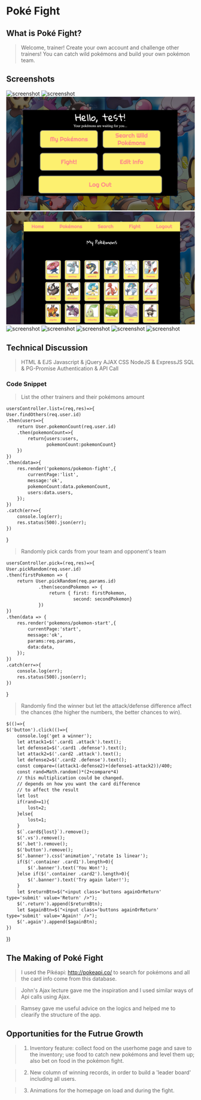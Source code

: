 # Poké Fight

## What is Poké Fight?

> Welcome, trainer! Create your own account and challenge other trainers! You can catch wild pokémons and build your own pokémon team.

## Screenshots

![screenshot](./proposal/1.png)
![screenshot](./proposal/2.png)
![screenshot](./proposal/3.png)
![screenshot](./proposal/4.png)
![screenshot](./proposal/5.png)
![screenshot](./proposal/6.png)
![screenshot](./proposal/7.png)
![screenshot](./proposal/8.png)
![screenshot](./proposal/9.png)

## Technical Discussion

> HTML & EJS
> Javascript & jQuery
> AJAX
> CSS
> NodeJS & ExpressJS
> SQL & PG-Promise
> Authentication & API Call

### Code Snippet

> List the other trainers and their pokémons amount

    usersController.list=(req,res)=>{
    User.findOthers(req.user.id)
    .then(users=>{
        return User.pokemonCount(req.user.id)
        .then(pokemonCount=>{
            return{users:users,
                   pokemonCount:pokemonCount}
        })
    })
    .then(data=>{
        res.render('pokemons/pokemon-fight',{
            currentPage:'list',
            message:'ok',
            pokemonCount:data.pokemonCount,
            users:data.users,
        });
    })
    .catch(err=>{
        console.log(err);
        res.status(500).json(err);
    })
}

> Randomly pick cards from your team and opponent's team
    
    usersController.pick=(req,res)=>{
    User.pickRandom(req.user.id)
    .then(firstPokemon => {
        return User.pickRandom(req.params.id)
                .then(secondPokemon => {
                    return { first: firstPokemon,
                             second: secondPokemon}
                })
    })
    .then(data => {
        res.render('pokemons/pokemon-start',{
            currentPage:'start',
            message:'ok',
            params:req.params,
            data:data,
        });
    })
    .catch(err=>{
        console.log(err);
        res.status(500).json(err);
    })
}

> Randomly find the winner but let the attack/defense difference affect the chances (the higher the numbers, the better chances to win).

    $(()=>{
    $('button').click(()=>{
        console.log('get a winner');
        let attack1=$('.card1 .attack').text();
        let defense1=$('.card1 .defense').text();
        let attack2=$('.card2 .attack').text();
        let defense2=$('.card2 .defense').text();
        const compare=((attack1-defense2)+(defense1-attack2))/400;
        const rand=Math.random()*(2+compare*4)
        // this multiplication could be changed. 
        // depends on how you want the card difference 
        // to affect the result
        let lost
        if(rand>=1){
            lost=2;
        }else{
            lost=1;
        }
        $(`.card${lost}`).remove();
        $('.vs').remove();
        $('.bet').remove();
        $('button').remove();
        $('.banner').css('animation','rotate 1s linear');
        if($('.container .card1').length>0){
            $('.banner').text('You Won!');
        }else if($('.container .card2').length>0){
            $('.banner').text('Try again later!');
        }
        let $returnBtn=$("<input class='buttons againOrReturn' type='submit' value='Return' />");
        $('.return').append($returnBtn);
        let $againBtn=$("<input class='buttons againOrReturn' type='submit' value='Again!' />");
        $('.again').append($againBtn);
    })
})

## The Making of Poké Fight

> I used the Pikéapi: http://pokeapi.co/ to search for pokémons and all the card info come from this database.

> John's Ajax lecture gave me the inspiration and I used similar ways of Api calls using Ajax.

> Ramsey gave me useful advice on the logics and helped me to clearify the structure of the app.

## Opportunities for the Futrue Growth

> 1. Inventory feature: collect food on the userhome page and save to the inventory; use food to catch new pokémons and level them up; also bet on food in the pokémon fight.

> 2. New column of winning records, in order to build a 'leader board' including all users.

> 3. Animations for the homepage on load and during the fight.
